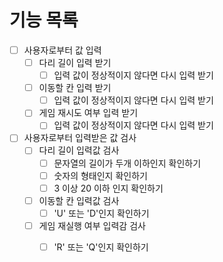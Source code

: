 # 기능 목록

- [ ] 사용자로부터 값 입력
    - [ ] 다리 길이 입력 받기
        - [ ] 입력 값이 정상적이지 않다면 다시 입력 받기
    - [ ] 이동할 칸 입력 받기
        - [ ] 입력 값이 정상적이지 않다면 다시 입력 받기
    - [ ] 게임 재시도 여부 입력 받기
        - [ ] 입력 값이 정상적이지 않다면 다시 입력 받기

- [ ] 사용자로부터 입력받은 값 검사
    - [ ] 다리 길이 입력값 검사
        - [ ] 문자열의 길이가 두개 이하인지 확인하기
        - [ ] 숫자의 형태인지 확인하기
        - [ ] 3 이상 20 이하 인지 확인하기
    - [ ] 이동할 칸 입력값 검사
        - [ ] 'U' 또는 'D'인지 확인하기
    - [ ] 게임 재실행 여부 입력감 검사
        - [ ] 'R' 또는 'Q'인지 확인하기

